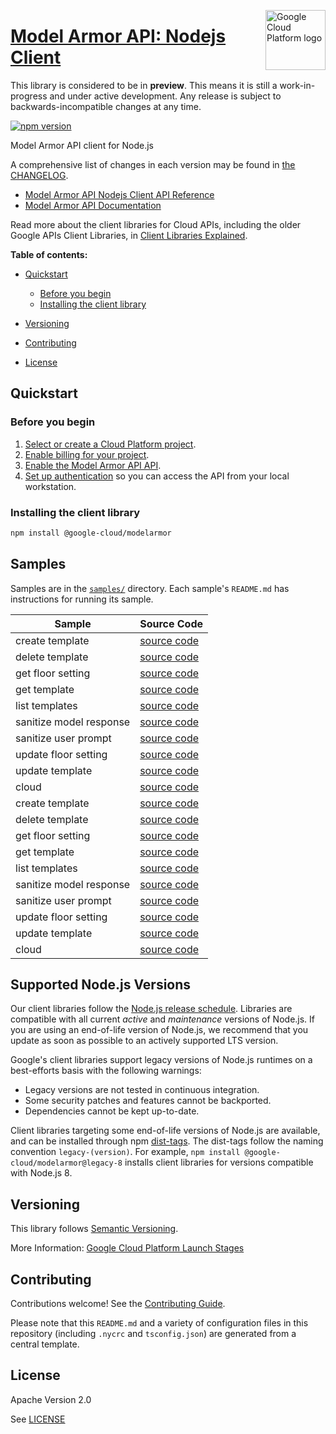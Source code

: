[//]: # "This README.md file is auto-generated, all changes to this file will be lost."
[//]: # "The comments you see below are used to generate those parts of the template in later states."
<img src="https://avatars2.githubusercontent.com/u/2810941?v=3&s=96" alt="Google Cloud Platform logo" title="Google Cloud Platform" align="right" height="96" width="96"/>

# [Model Armor API: Nodejs Client][homepage]

This library is considered to be in **preview**. This means it is still a
work-in-progress and under active development. Any release is subject to
backwards-incompatible changes at any time.

[![npm version](https://img.shields.io/npm/v/@google-cloud/modelarmor.svg)](https://www.npmjs.org/package/@google-cloud/modelarmor)

Model Armor API client for Node.js

[//]: # "partials.introduction"

A comprehensive list of changes in each version may be found in
[the CHANGELOG][homepage_changelog].

* [Model Armor API Nodejs Client API Reference](https://cloud.google.com/nodejs/docs/reference/modelarmor/latest)
* [Model Armor API Documentation](https://cloud.google.com/security-command-center/docs/model-armor-overview)

Read more about the client libraries for Cloud APIs, including the older
Google APIs Client Libraries, in [Client Libraries Explained][explained].

[explained]: https://cloud.google.com/apis/docs/client-libraries-explained

**Table of contents:**

* [Quickstart](#quickstart)
  * [Before you begin](#before-you-begin)
  * [Installing the client library](#installing-the-client-library)

* [Versioning](#versioning)
* [Contributing](#contributing)
* [License](#license)

## Quickstart
### Before you begin

1.  [Select or create a Cloud Platform project][projects].
1.  [Enable billing for your project][billing].
1.  [Enable the Model Armor API API][enable_api].
1.  [Set up authentication][auth] so you can access the
    API from your local workstation.
### Installing the client library

```bash
npm install @google-cloud/modelarmor
```

[//]: # "partials.body"

## Samples

Samples are in the [`samples/`][homepage_samples] directory. Each sample's `README.md` has instructions for running its sample.

| Sample                      | Source Code                       |
| --------------------------- | --------------------------------- |
| create template | [source code](https://github.com/googleapis/google-cloud-node/blob/main/packages/google-cloud-modelarmor/samples/generated/v1/model_armor.create_template.js) |
| delete template | [source code](https://github.com/googleapis/google-cloud-node/blob/main/packages/google-cloud-modelarmor/samples/generated/v1/model_armor.delete_template.js) |
| get floor setting | [source code](https://github.com/googleapis/google-cloud-node/blob/main/packages/google-cloud-modelarmor/samples/generated/v1/model_armor.get_floor_setting.js) |
| get template | [source code](https://github.com/googleapis/google-cloud-node/blob/main/packages/google-cloud-modelarmor/samples/generated/v1/model_armor.get_template.js) |
| list templates | [source code](https://github.com/googleapis/google-cloud-node/blob/main/packages/google-cloud-modelarmor/samples/generated/v1/model_armor.list_templates.js) |
| sanitize model response | [source code](https://github.com/googleapis/google-cloud-node/blob/main/packages/google-cloud-modelarmor/samples/generated/v1/model_armor.sanitize_model_response.js) |
| sanitize user prompt | [source code](https://github.com/googleapis/google-cloud-node/blob/main/packages/google-cloud-modelarmor/samples/generated/v1/model_armor.sanitize_user_prompt.js) |
| update floor setting | [source code](https://github.com/googleapis/google-cloud-node/blob/main/packages/google-cloud-modelarmor/samples/generated/v1/model_armor.update_floor_setting.js) |
| update template | [source code](https://github.com/googleapis/google-cloud-node/blob/main/packages/google-cloud-modelarmor/samples/generated/v1/model_armor.update_template.js) |
| cloud | [source code](https://github.com/googleapis/google-cloud-node/blob/main/packages/google-cloud-modelarmor/samples/generated/v1/snippet_metadata_google.cloud.modelarmor.v1.json) |
| create template | [source code](https://github.com/googleapis/google-cloud-node/blob/main/packages/google-cloud-modelarmor/samples/generated/v1beta/model_armor.create_template.js) |
| delete template | [source code](https://github.com/googleapis/google-cloud-node/blob/main/packages/google-cloud-modelarmor/samples/generated/v1beta/model_armor.delete_template.js) |
| get floor setting | [source code](https://github.com/googleapis/google-cloud-node/blob/main/packages/google-cloud-modelarmor/samples/generated/v1beta/model_armor.get_floor_setting.js) |
| get template | [source code](https://github.com/googleapis/google-cloud-node/blob/main/packages/google-cloud-modelarmor/samples/generated/v1beta/model_armor.get_template.js) |
| list templates | [source code](https://github.com/googleapis/google-cloud-node/blob/main/packages/google-cloud-modelarmor/samples/generated/v1beta/model_armor.list_templates.js) |
| sanitize model response | [source code](https://github.com/googleapis/google-cloud-node/blob/main/packages/google-cloud-modelarmor/samples/generated/v1beta/model_armor.sanitize_model_response.js) |
| sanitize user prompt | [source code](https://github.com/googleapis/google-cloud-node/blob/main/packages/google-cloud-modelarmor/samples/generated/v1beta/model_armor.sanitize_user_prompt.js) |
| update floor setting | [source code](https://github.com/googleapis/google-cloud-node/blob/main/packages/google-cloud-modelarmor/samples/generated/v1beta/model_armor.update_floor_setting.js) |
| update template | [source code](https://github.com/googleapis/google-cloud-node/blob/main/packages/google-cloud-modelarmor/samples/generated/v1beta/model_armor.update_template.js) |
| cloud | [source code](https://github.com/googleapis/google-cloud-node/blob/main/packages/google-cloud-modelarmor/samples/generated/v1beta/snippet_metadata_google.cloud.modelarmor.v1beta.json) |


## Supported Node.js Versions

Our client libraries follow the [Node.js release schedule](https://github.com/nodejs/release#release-schedule).
Libraries are compatible with all current _active_ and _maintenance_ versions of
Node.js.
If you are using an end-of-life version of Node.js, we recommend that you update
as soon as possible to an actively supported LTS version.

Google's client libraries support legacy versions of Node.js runtimes on a
best-efforts basis with the following warnings:

* Legacy versions are not tested in continuous integration.
* Some security patches and features cannot be backported.
* Dependencies cannot be kept up-to-date.

Client libraries targeting some end-of-life versions of Node.js are available, and
can be installed through npm [dist-tags](https://docs.npmjs.com/cli/dist-tag).
The dist-tags follow the naming convention `legacy-(version)`.
For example, `npm install @google-cloud/modelarmor@legacy-8` installs client libraries
for versions compatible with Node.js 8.

## Versioning

This library follows [Semantic Versioning](http://semver.org/).

More Information: [Google Cloud Platform Launch Stages][launch_stages]

[launch_stages]: https://cloud.google.com/terms/launch-stages

## Contributing

Contributions welcome! See the [Contributing Guide](https://github.com/googleapis/google-cloud-node/blob/main/packages/google-cloud-modelarmor/CONTRIBUTING.md).

Please note that this `README.md`
and a variety of configuration files in this repository (including `.nycrc` and `tsconfig.json`)
are generated from a central template.

## License

Apache Version 2.0

See [LICENSE](https://github.com/googleapis/google-cloud-node/blob/main/packages/google-cloud-modelarmor/LICENSE)

[shell_img]: https://gstatic.com/cloudssh/images/open-btn.png
[projects]: https://console.cloud.google.com/project
[billing]: https://support.google.com/cloud/answer/6293499#enable-billing
[enable_api]: https://console.cloud.google.com/flows/enableapi?apiid=modelarmor.googleapis.com
[auth]: https://cloud.google.com/docs/authentication/external/set-up-adc-local
[homepage_samples]: https://github.com/googleapis/google-cloud-node/blob/main/packages/google-cloud-modelarmor/samples
[homepage_changelog]: https://github.com/googleapis/google-cloud-node/blob/main/packages/google-cloud-modelarmor/CHANGELOG.md
[homepage]: https://github.com/googleapis/google-cloud-node/blob/main/packages/google-cloud-modelarmor
